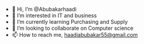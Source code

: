 - 👋 Hi, I’m @Abubakarhaadi
- 👀 I’m interested in IT and business 
- 🌱 I’m currently learning Purchasing and Supply
- 💞️ I’m looking to collaborate on Computer science
- 📫 How to reach me, haadiabubakar55@gmail.com

<!---
Abubakarhaadi/Abubakarhaadi is a ✨ special ✨ repository because its `README.md` (this file) appears on your GitHub profile.
You can click the Preview link to take a look at your changes.
--->
